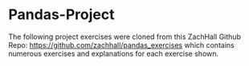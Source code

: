 # Pandas-Project

The following project exercises were cloned from this ZachHall Github Repo: https://github.com/zachhall/pandas_exercises which contains numerous exercises and explanations for each exercise shown.
